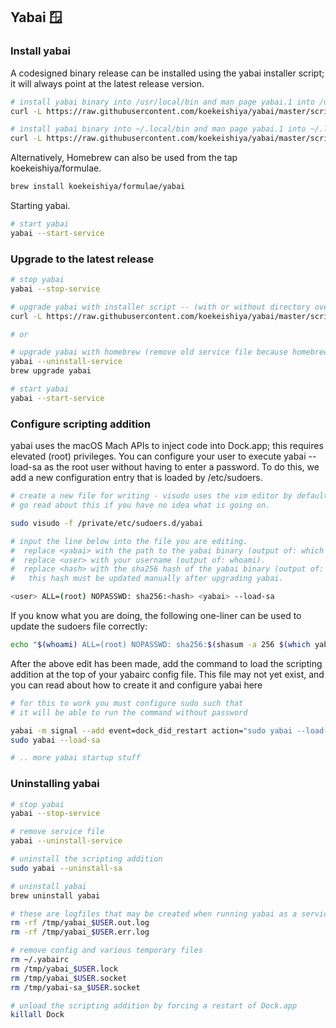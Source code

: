 ## Yabai 🪟

### Install yabai

A codesigned binary release can be installed using the yabai installer script; it will always point at the latest release version.

```bash
# install yabai binary into /usr/local/bin and man page yabai.1 into /usr/local/man/man1
curl -L https://raw.githubusercontent.com/koekeishiya/yabai/master/scripts/install.sh | sh /dev/stdin
```

```bash
# install yabai binary into ~/.local/bin and man page yabai.1 into ~/.local/man
curl -L https://raw.githubusercontent.com/koekeishiya/yabai/master/scripts/install.sh | sh /dev/stdin ~/.local/bin ~/.local/man
```

Alternatively, Homebrew can also be used from the tap koekeishiya/formulae.

```bash
brew install koekeishiya/formulae/yabai
```

Starting yabai.

```bash
# start yabai
yabai --start-service
```

### Upgrade to the latest release

```bash
# stop yabai
yabai --stop-service

# upgrade yabai with installer script -- (with or without directory override)
curl -L https://raw.githubusercontent.com/koekeishiya/yabai/master/scripts/install.sh | sh /dev/stdin

# or

# upgrade yabai with homebrew (remove old service file because homebrew changes binary path)
yabai --uninstall-service
brew upgrade yabai

# start yabai
yabai --start-service
```

### Configure scripting addition

yabai uses the macOS Mach APIs to inject code into Dock.app; this requires elevated (root) privileges. You can configure your user to execute yabai --load-sa as the root user without having to enter a password. To do this, we add a new configuration entry that is loaded by /etc/sudoers.

```bash
# create a new file for writing - visudo uses the vim editor by default.
# go read about this if you have no idea what is going on.

sudo visudo -f /private/etc/sudoers.d/yabai

# input the line below into the file you are editing.
#  replace <yabai> with the path to the yabai binary (output of: which yabai).
#  replace <user> with your username (output of: whoami).
#  replace <hash> with the sha256 hash of the yabai binary (output of: shasum -a 256 $(which yabai)).
#   this hash must be updated manually after upgrading yabai.

<user> ALL=(root) NOPASSWD: sha256:<hash> <yabai> --load-sa
```

If you know what you are doing, the following one-liner can be used to update the sudoers file correctly:

```bash
echo "$(whoami) ALL=(root) NOPASSWD: sha256:$(shasum -a 256 $(which yabai) | cut -d " " -f 1) $(which yabai) --load-sa" | sudo tee /private/etc/sudoers.d/yabai
```

After the above edit has been made, add the command to load the scripting addition at the top of your yabairc config file.
This file may not yet exist, and you can read about how to create it and configure yabai here

```bash
# for this to work you must configure sudo such that
# it will be able to run the command without password

yabai -m signal --add event=dock_did_restart action="sudo yabai --load-sa"
sudo yabai --load-sa

# .. more yabai startup stuff
```

### Uninstalling yabai

```bash
# stop yabai
yabai --stop-service

# remove service file
yabai --uninstall-service

# uninstall the scripting addition
sudo yabai --uninstall-sa

# uninstall yabai
brew uninstall yabai

# these are logfiles that may be created when running yabai as a service.
rm -rf /tmp/yabai_$USER.out.log
rm -rf /tmp/yabai_$USER.err.log

# remove config and various temporary files
rm ~/.yabairc
rm /tmp/yabai_$USER.lock
rm /tmp/yabai_$USER.socket
rm /tmp/yabai-sa_$USER.socket

# unload the scripting addition by forcing a restart of Dock.app
killall Dock
```
